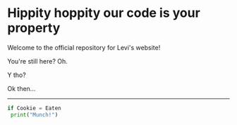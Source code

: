 # Hippity hoppity our code is your property
Welcome to the official repository for Levi's website! 

You're still here? Oh.

Y tho?

Ok then...

<hr>

```python
if Cookie = Eaten
 print("Munch!")
```
